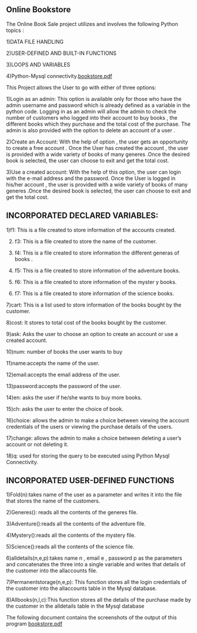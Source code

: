 ## Online Bookstore 
The Online Book Sale project utilizes and involves the following Python topics :

1)DATA FILE HANDLING

2)USER-DEFINED AND BUILT-IN FUNCTIONS

3)LOOPS AND VARIABLES

4)Python-Mysql connectivity.[bookstore.pdf](https://github.com/Rocky779/Bookstore-/files/10812163/bookstore.pdf)


This Project allows the User to go with either of three options:

1)Login as an admin: This option is available only for those who have the
admin username and password which is already defined as a variable in the
python code. Logging in as an admin will allow the admin to check the number
of customers who logged into their account to buy books , the different books
which they purchase and the total cost of the purchase. The admin is also
provided with the option to delete an account of a user .


2)Create an Account: With the help of option , the user gets an opportunity to
create a free account . Once the User has created the account , the user is
provided with a wide variety of books of many generes .Once the desired book
is selected, the user can choose to exit and get the total cost.

3)Use a created account: With the help of this option, the user can login with
the e-mail address and the password. Once the User is logged in his/her account
, the user is provided with a wide variety of books of many generes .Once the
desired book is selected, the user can choose to exit and get the total cost.

## INCORPORATED DECLARED VARIABLES:

1)f1: This is a file created to store information of the accounts created.

2) f3: This is a file created to store the name of the customer.

3) f4: This is a file created to store information the different generas of books .

4) f5: This is a file created to store information of the adventure books.

5) f6: This is a file created to store information of the myster y books.

6) f7: This is a file created to store information of the science books.

7)cart: This is a list used to store information of the books bought by the
customer.

8)cost: It stores to total cost of the books bought by the customer.

9)ask: Asks the user to choose an option to create an account or use a created
account.

10)num: number of books the user wants to buy

11)name:accepts the name of the user.

12)email:accepts the email address of the user.

13)password:accepts the password of the user.

14)en: asks the user if he/she wants to buy more books.

15)ch: asks the user to enter the choice of book.

16)choice: allows the admin to make a choice between viewing the account credentials of the users or viewing the purchase details of the users.

17)change: allows the admin to make a choice between deleting a user’s account or not deleting it.

18)q: used for storing the query to be executed using Python Mysql Connectivity.

## INCORPORATED USER-DEFINED FUNCTIONS

1)Fold(n):takes name of the user as a parameter and writes it into the file that stores the name of the customers.

2)Generes(): reads all the contents of the generes file.

3)Adventure():reads all the contents of the adventure file.

4)Mystery():reads all the contents of the mystery file.

5)Science():reads all the contents of the science file.

6)alldetails(n,e,p):takes name n , email e , password p as the parameters and concatenates the three into a single variable and writes that details of the customer into the allaccounts file.

7)Permanentstorage(n,e,p): This function stores all the login credentials of the customer into the allaccounts table in the Mysql database.

8)Allbooks(n,l,c):This function stores all the details of the purchase made by the customer in the alldetails table in the Mysql database

The following document contains the screenshots of the output of this program [bookstore.pdf](https://github.com/Rocky779/Bookstore-/files/10812169/bookstore.pdf)

